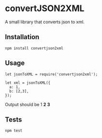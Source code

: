 convertJSON2XML
=========

A small library that converts json to xml.

## Installation

  `npm install convertjson2xml`

## Usage

    let jsonToXML = require('convertjson2xml');

    let xml = jsonToXML({
      a: 1,
      b: [2,3],
    });
  
  
  Output should be 
  <root>
    <a>1</a>
    <b>2</b>
    <b>3</b>
  </root>

## Tests

  `npm test`